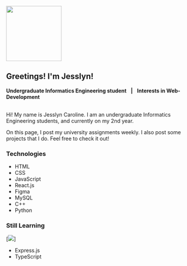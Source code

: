 <img src="https://regeld.com/desi/wp-content/uploads/2020/02/health_b_200224_05.png" style="width: 150px; height: auto"/> <h2>Greetings! I'm Jesslyn!</h2>
**Undergraduate Informatics Engineering student** &nbsp; **|** &nbsp; **Interests in Web-Development** &nbsp; 

<br/>
Hi! My name is Jesslyn Caroline. I am an undergraduate Informatics Engineering students, and currently on my 2nd year.

On this page, I post my university assignments weekly. I also post some projects that I do. Feel free to check it out!
<br/>

### Technologies ###
- HTML
- CSS
- JavaScript
- React.js
- Figma
- MySQL
- C++
- Python

### Still Learning ###
[![](https://img.shields.io/badge/react?style=for-the-badge&logo=react&logoColor=F7DF1E)]
- Express.js
- TypeScript
<br/>

